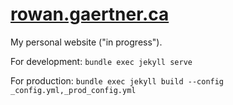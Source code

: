 # [rowan.gaertner.ca](https://rowan.gaertner.ca/)
My personal website ("in progress").

For development:
`bundle exec jekyll serve`

For production:
`bundle exec jekyll build --config _config.yml,_prod_config.yml`
